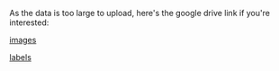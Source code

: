 As the data is too large to upload, here's the google drive link if you're interested:

[images](https://drive.google.com/drive/folders/1d5aYsSZ-ckim9TxL5St0cB3G9Es9M5EF?usp=sharing)

[labels](https://drive.google.com/open?id=11nSakSJiWo3SwwQDx_4QhRzVjQiwc7e8)
